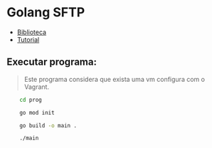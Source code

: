 # Golang SFTP

- [Biblioteca](https://github.com/pkg/sftp)
- [Tutorial](http://networkbit.ch/golang-sftp-client/)


## Executar programa:

> Este programa considera que exista uma vm configura com o Vagrant.

```bash
    cd prog

    go mod init

    go build -o main .

    ./main
```